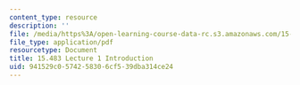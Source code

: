 ```yaml
---
content_type: resource
description: ''
file: /media/https%3A/open-learning-course-data-rc.s3.amazonaws.com/15-483-consumer-finance-markets-product-design-and-fintech-spring-2018/941529c0574258306cf539dba314ce24_MIT15_483S18_L01.pdf
file_type: application/pdf
resourcetype: Document
title: 15.483 Lecture 1 Introduction
uid: 941529c0-5742-5830-6cf5-39dba314ce24
---
```

